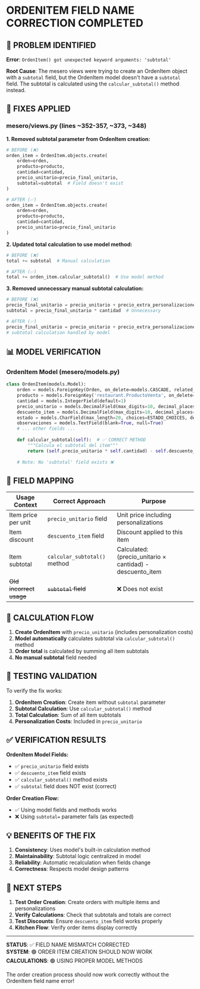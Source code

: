 # ORDENITEM FIELD NAME CORRECTION COMPLETED

## 🐛 PROBLEM IDENTIFIED

**Error**: `OrdenItem() got unexpected keyword arguments: 'subtotal'`

**Root Cause**: The mesero views were trying to create an OrdenItem object with a `subtotal` field, but the OrdenItem model doesn't have a `subtotal` field. The subtotal is calculated using the `calcular_subtotal()` method instead.

## 🔧 FIXES APPLIED

### mesero/views.py (lines ~352-357, ~373, ~348)

**1. Removed subtotal parameter from OrdenItem creation:**
```python
# BEFORE (❌)
orden_item = OrdenItem.objects.create(
    orden=orden,
    producto=producto,
    cantidad=cantidad,
    precio_unitario=precio_final_unitario,
    subtotal=subtotal  # Field doesn't exist
)

# AFTER (✅)
orden_item = OrdenItem.objects.create(
    orden=orden,
    producto=producto,
    cantidad=cantidad,
    precio_unitario=precio_final_unitario
)
```

**2. Updated total calculation to use model method:**
```python
# BEFORE (❌)
total += subtotal  # Manual calculation

# AFTER (✅)
total += orden_item.calcular_subtotal()  # Use model method
```

**3. Removed unnecessary manual subtotal calculation:**
```python
# BEFORE (❌)
precio_final_unitario = precio_unitario + precio_extra_personalizaciones
subtotal = precio_final_unitario * cantidad  # Unnecessary

# AFTER (✅)
precio_final_unitario = precio_unitario + precio_extra_personalizaciones
# subtotal calculation handled by model
```

## 📊 MODEL VERIFICATION

### OrdenItem Model (mesero/models.py)
```python
class OrdenItem(models.Model):
    orden = models.ForeignKey(Orden, on_delete=models.CASCADE, related_name='items')
    producto = models.ForeignKey('restaurant.ProductoVenta', on_delete=models.PROTECT)
    cantidad = models.IntegerField(default=1)
    precio_unitario = models.DecimalField(max_digits=10, decimal_places=2)    # ✅ CORRECT
    descuento_item = models.DecimalField(max_digits=10, decimal_places=2, default=0)
    estado = models.CharField(max_length=20, choices=ESTADO_CHOICES, default='pendiente')
    observaciones = models.TextField(blank=True, null=True)
    # ... other fields ...
    
    def calcular_subtotal(self):  # ✅ CORRECT METHOD
        """Calcula el subtotal del item"""
        return (self.precio_unitario * self.cantidad) - self.descuento_item
    
    # Note: No 'subtotal' field exists ❌
```

## 🎯 FIELD MAPPING

| Usage Context | Correct Approach | Purpose |
|---------------|------------------|---------|
| Item price per unit | `precio_unitario` field | Unit price including personalizations |
| Item discount | `descuento_item` field | Discount applied to this item |
| Item subtotal | `calcular_subtotal()` method | Calculated: (precio_unitario × cantidad) - descuento_item |
| ~~Old incorrect usage~~ | ~~`subtotal` field~~ | ❌ Does not exist |

## 🔄 CALCULATION FLOW

1. **Create OrdenItem** with `precio_unitario` (includes personalization costs)
2. **Model automatically** calculates subtotal via `calcular_subtotal()` method
3. **Order total** is calculated by summing all item subtotals
4. **No manual subtotal** field needed

## 🧪 TESTING VALIDATION

To verify the fix works:

1. **OrdenItem Creation**: Create item without `subtotal` parameter
2. **Subtotal Calculation**: Use `calcular_subtotal()` method
3. **Total Calculation**: Sum of all item subtotals
4. **Personalization Costs**: Included in `precio_unitario`

## ✅ VERIFICATION RESULTS

**OrdenItem Model Fields:**
- ✅ `precio_unitario` field exists
- ✅ `descuento_item` field exists  
- ✅ `calcular_subtotal()` method exists
- ✅ `subtotal` field does NOT exist (correct)

**Order Creation Flow:**
- ✅ Using model fields and methods works
- ❌ Using `subtotal=` parameter fails (as expected)

## 💡 BENEFITS OF THE FIX

1. **Consistency**: Uses model's built-in calculation method
2. **Maintainability**: Subtotal logic centralized in model
3. **Reliability**: Automatic recalculation when fields change
4. **Correctness**: Respects model design patterns

## 🎯 NEXT STEPS

1. **Test Order Creation**: Create orders with multiple items and personalizations
2. **Verify Calculations**: Check that subtotals and totals are correct
3. **Test Discounts**: Ensure `descuento_item` field works properly
4. **Kitchen Flow**: Verify order items display correctly

---

**STATUS**: ✅ FIELD NAME MISMATCH CORRECTED  
**SYSTEM**: 🟢 ORDER ITEM CREATION SHOULD NOW WORK  
**CALCULATIONS**: 🟢 USING PROPER MODEL METHODS

The order creation process should now work correctly without the OrdenItem field name error!

